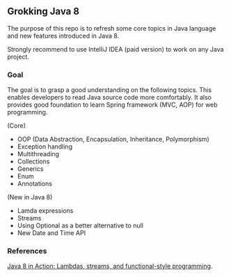 ## Grokking Java 8
The purpose of this repo is to refresh some core topics in Java language and new features introduced in Java 8. <br />

Strongly recommend to use IntelliJ IDEA (paid version) to work on any Java project. <br />

### Goal
The goal is to grasp a good understanding on the following topics. 
This enables developers to read Java source code more comfortably.
It also provides good foundation to learn Spring framework (MVC, AOP) for web programming. <br />

(Core)
- OOP (Data Abstraction, Encapsulation, Inheritance, Polymorphism)
- Exception handling
- Multithreading
- Collections
- Generics
- Enum
- Annotations

(New in Java 8)
- Lamda expressions
- Streams
- Using Optional as a better alternative to null
- New Date and Time API

### References
[Java 8 in Action: Lambdas, streams, and functional-style programming](https://www.oreilly.com/library/view/java-8-in/9781617291999/).
